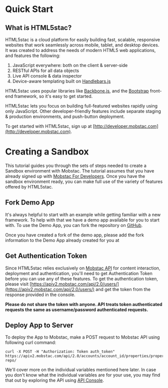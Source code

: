 # Quick Start

## What is HTML5stac?

HTML5stac is a cloud platform for easily building fast, scalable, responsive websites that work seamlessly across mobile, tablet, and desktop devices. 
It was created to address the needs of modern HTML5 web applications, and features the following:

1.  JavaScript everywhere: both on the client & server-side
2.  RESTful APIs for all data objects
3.  Live API console & data inspector
4.  Device-aware templating built on [Handlebars.js](http://handlebarsjs.com/)

HTML5stac uses popular libraries like [Backbone.js](http://backbonejs.org/), and the [Bootstrap](http://getbootstrap.com/) front-end framework, so it's easy to get started.

HTML5stac lets you focus on building full-featured websites rapidly using only JavaScript. Other developer-friendly features include separate staging & production environments, and push-button deployment.

To get started with HTML5stac, sign up at [http://developer.mobstac.com](http://developer.mobstac.com).

# Creating a Sandbox

This tutorial guides you through the sets of steps needed to create a Sandbox environment with Mobstac. The tutorial assumes that you have already signed up with [Mobstac For Developers](http://developer.mobstac.com). Once you have the sandbox environment ready, you can make full use of the variety of features offered by HTML5stac.

## Fork Demo App

It's always helpful to start with an example while getting familiar with a new framework. To help with that we have a demo app available for you to start with. To use the Demo App, you can fork the repository on [GitHub](http://github.com/MobStac/HTML5StacDemo/).

Once you have created a fork of the demo app, please add the fork information to the Demo App already created for you at&nbsp;

## Get Authentication Token

Since HTML5stac relies exclusively on [Mobstac API](https://apiv2.mobstac.com/api/2.0/)&nbsp;for content interaction, deployment and authentication, you'll need to get Authentication Token before you can use any of these features. To get the authentication token, please visit [https://apiv2.mobstac.com/api/2.0/users/](https://apiv2.mobstac.com/api/2.0/users/) and get the token from the response provided in the console.

**Please do not share the token with anyone. API treats token authenticated requests the same as username/password authenticated requests.**

## Deploy App to Server

To deploy the App to Mobstac, make a POST request to Mobstac API using following curl command:

    curl -X POST -H "Authorization: Token auth_token" https://apiv2.mobstac.com/api/2.0/accounts/account_id/properties/property_id/apps/app_id/sync-repo/

We'll cover more on the individual variables mentioned here later. In case you don't know what the individual variables are for your use, you may find that out by exploring the API using [API Console](https://apiv2.mobstac.com/api/2.0/).
